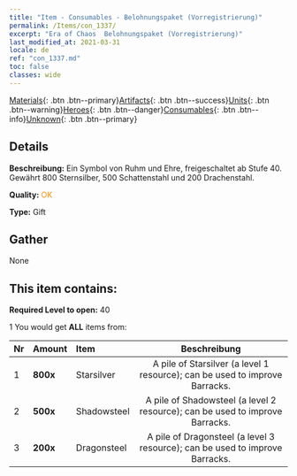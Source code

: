```yaml
---
title: "Item - Consumables - Belohnungspaket (Vorregistrierung)"
permalink: /Items/con_1337/
excerpt: "Era of Chaos  Belohnungspaket (Vorregistrierung)"
last_modified_at: 2021-03-31
locale: de
ref: "con_1337.md"
toc: false
classes: wide
---
```

 [Materials](/de/Items/){: .btn .btn--primary}[Artifacts](/de/Items/Artifacts/){: .btn .btn--success}[Units](/de/Items/Units/){: .btn .btn--warning}[Heroes](/de/Items/Heroes/){: .btn .btn--danger}[Consumables](/de/Items/Consumables/){: .btn .btn--info}[Unknown](/de/Items/Unknown/){: .btn .btn--primary}

## Details
 **Beschreibung:** Ein Symbol von Ruhm und Ehre, freigeschaltet ab Stufe 40. Gewährt 800 Sternsilber, 500 Schattenstahl und 200 Drachenstahl.

 **Quality:** <span style="color: #FF8C00">OK</span>

 **Type:** Gift

## Gather

  None

## This item contains:

 **Required Level to open:** 40

 1 You would get **ALL** items  from:

  | Nr | Amount |     Item    | Beschreibung |
  |:---|:-------|:------------|:-----------:|
  | 1 |  **800x** | Starsilver | A pile of Starsilver (a level 1 resource); can be used to improve Barracks.  | 
  | 2 |  **500x** | Shadowsteel | A pile of Shadowsteel (a level 2 resource); can be used to improve Barracks.  | 
  | 3 |  **200x** | Dragonsteel | A pile of Dragonsteel (a level 3 resource); can be used to improve Barracks.  | 
